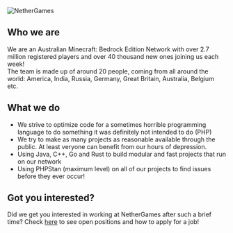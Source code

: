 ![NetherGames](https://cdn.nethergames.org/img/logo/one-line-non-flush-light.png)
## Who we are
We are an Australian Minecraft: Bedrock Edition Network with over 2.7 million registered players and over 40 thousand new ones joining us each week! <br/>
The team is made up of around 20 people, coming from all around the world: America, India, Russia, Germany, Great Britain, Australia, Belgium etc.

## What we do

- We strive to optimize code for a sometimes horrible programming language to do something it was definitely not intended to do (PHP)
- We try to make as many projects as reasonable available through the public. At least veryone can benefit from our hours of depression.
- Using Java, C++, Go and Rust to build modular and fast projects that run on our network
- Using PHPStan (maximum level) on all of our projects to find issues before they ever occur!

## Got you interested?
Did we get you interested in working at NetherGames after such a brief time? Check [here](https://ngmc.co/jobs) to see open positions and how to apply for a job!
